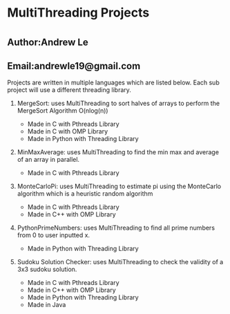 <h1>MultiThreading Projects<h1>

<h2>Author:Andrew Le</h2>
<h2>Email:andrewle19@gmail.com</h2>
<p> Projects are written in multiple languages which are listed below. Each sub project will use a different threading library.</p>
<ol>
  <li>
    <p>MergeSort: uses MultiThreading to sort halves of arrays to perform the MergeSort Algorithm O(nlog(n))</p>
    <ul>
      <li>Made in C with Pthreads Library</li>
      <li>Made in C with OMP Library</li>
      <li>Made in Python with Threading Library</li>
    </ul>
  </li>
  <li>
    <p>MinMaxAverage: uses MultiThreading to find the min max and average of an array in parallel.</p>
    <ul>
      <li>Made in C with Pthreads Library</li>
    </ul>
  </li>
  <li>
    <p>MonteCarloPi: uses MultiThreading to estimate pi using the MonteCarlo algorithm which is a heuristic random algorithm</p>
    <ul>
      <li>Made in C with Pthreads Library</li>
      <li>Made in C++ with OMP Library</li>
    </ul>
  </li>
  <li>
    <p>PythonPrimeNumbers: uses MultiThreading to find all prime numbers from 0 to user inputted x.</p>
    <ul>
      <li>Made in Python with Threading Library</li>
    </ul>
  </li>
  <li>
    <p>Sudoku Solution Checker: uses MultiThreading to check the validity of a 3x3 sudoku solution.</p>
    <ul>
      <li>Made in C with Pthreads Library</li>
      <li>Made in C++ with OMP Library</li>
      <li>Made in Python with Threading Library</li>
      <li>Made in Java</li>
    </ul>
  </li>

</ol>
